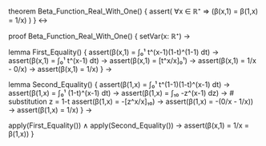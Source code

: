 theorem Beta_Function_Real_With_One() {
  assert(
    ∀x ∈ ℝ⁺ ⇒ (β(x,1) = β(1,x) = 1/x)
  )
} ↔

proof Beta_Function_Real_With_One() {
  setVar(x: ℝ⁺) →
  
  lemma First_Equality() {
    assert(β(x,1) = ∫₀¹ t^(x-1)(1-t)^(1-1) dt) →
    assert(β(x,1) = ∫₀¹ t^(x-1) dt) →
    assert(β(x,1) = [t^x/x]₀¹) →
    assert(β(x,1) = 1/x - 0/x) →
    assert(β(x,1) = 1/x)
  } →

  lemma Second_Equality() {
    assert(β(1,x) = ∫₀¹ t^(1-1)(1-t)^(x-1) dt) →
    assert(β(1,x) = ∫₀¹ (1-t)^(x-1) dt) →
    assert(β(1,x) = ∫₁₀ -z^(x-1) dz) →  # substitution z = 1-t
    assert(β(1,x) = -[z^x/x]₁₀) →
    assert(β(1,x) = -(0/x - 1/x)) →
    assert(β(1,x) = 1/x)
  } →

  apply(First_Equality()) ∧ apply(Second_Equality()) →
  assert(β(x,1) = 1/x = β(1,x))
}